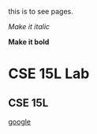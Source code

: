 this is to see pages.


_Make it italic_

__Make it bold__ 


# CSE 15L Lab

## CSE 15L 

[google](https://www.google.com/)

